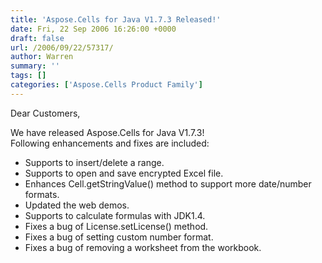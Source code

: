 ```yaml
---
title: 'Aspose.Cells for Java V1.7.3 Released!'
date: Fri, 22 Sep 2006 16:26:00 +0000
draft: false
url: /2006/09/22/57317/
author: Warren
summary: ''
tags: []
categories: ['Aspose.Cells Product Family']
---
```


Dear Customers,

  
We have released Aspose.Cells for Java V1.7.3!  
Following enhancements and fixes are included:

*   Supports to insert/delete a range.
*   Supports to open and save encrypted Excel file.
*   Enhances Cell.getStringValue() method to support more date/number formats.
*   Updated the web demos.
*   Supports to calculate formulas with JDK1.4.
*   Fixes a bug of License.setLicense() method.
*   Fixes a bug of setting custom number format.
*   Fixes a bug of removing a worksheet from the workbook.








